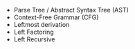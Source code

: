 + Parse Tree / Abstract Syntax Tree (AST)
+ Context-Free Grammar (CFG)
+ Leftmost derivation
+ Left Factoring
+ Left Recursive
